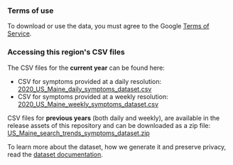 ### Terms of use
To download or use the data, you must agree to the Google [Terms of Service](https://policies.google.com/terms).

### Accessing this region's CSV files
The CSV files for the **current year** can be found here:
- CSV for symptoms provided at a daily resolution: [2020_US_Maine_daily_symptoms_dataset.csv](2020_US_Maine_daily_symptoms_dataset.csv)
- CSV for symptoms provided at a weekly resolution: [2020_US_Maine_weekly_symptoms_dataset.csv](2020_US_Maine_weekly_symptoms_dataset.csv)

CSV files for **previous years** (both daily and weekly), are available in the release assets of this repository and can be downloaded as a zip file: [US_Maine_search_trends_symptoms_dataset.zip](https://github.com/google-research/open-covid-19-data/releases/download/v0.0.2/US_Maine_search_trends_symptoms_dataset.zip)

To learn more about the dataset, how we generate it and preserve privacy, read the [dataset documentation](../../../../README.md).